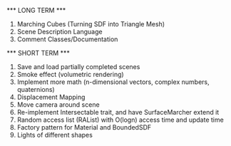 *** LONG TERM ***
  1.  Marching Cubes (Turning SDF into Triangle Mesh)
  2.  Scene Description Language
  3.  Comment Classes/Documentation

*** SHORT TERM ***
  1.  Save and load partially completed scenes
  2.  Smoke effect (volumetric rendering)
  3.  Implement more math (n-dimensional vectors, complex numbers, quaternions)
  4.  Displacement Mapping
  5.  Move camera around scene
  6.  Re-implement Intersectable trait, and have SurfaceMarcher extend it
  10. Random access list (RAList) with O(logn) access time and update time
  11. Factory pattern for Material and BoundedSDF
  12. Lights of different shapes